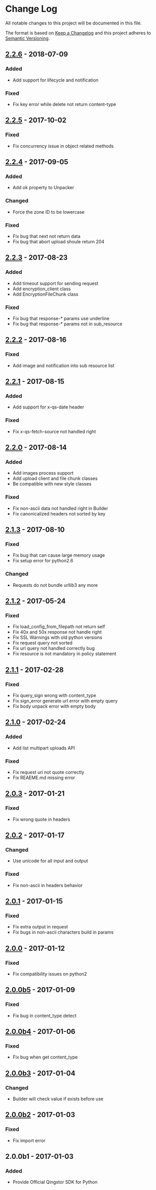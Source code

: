 # Change Log

All notable changes to this project will be documented in this file.

The format is based on [Keep a Changelog](http://keepachangelog.com/) and this project adheres to [Semantic Versioning](http://semver.org/).

## [2.2.6] - 2018-07-09

### Added

- Add support for lifecycle and notification

### Fixed

- Fix key error while delete not return content-type

## [2.2.5] - 2017-10-02

### Fixed

- Fix concurrency issue in object related methods

## [2.2.4] - 2017-09-05

### Added

- Add ok property to Unpacker

### Changed

- Force the zone ID to be lowercase

### Fixed

- Fix bug that next not return data
- Fix bug that abort upload shoule return 204

## [2.2.3] - 2017-08-23

### Added

- Add timeout support for sending request
- Add encryption_client class
- Add EncryptionFileChunk class

### Fixed

- Fix bug that response-* params use underline
- Fix bug that response-* params not in sub_resource

## [2.2.2] - 2017-08-16

### Fixed

- Add image and notification into sub resource list

## [2.2.1] - 2017-08-15

### Added

- Add support for x-qs-date header

### Fixed

- Fix x-qs-fetch-source not handled right

## [2.2.0] - 2017-08-14

### Added

- Add images process support
- Add upload client and file chunk classes
- Be compatible with new style classes

### Fixed

- Fix non-ascii data not handled right in Builder
- Fix canonicalized headers not sorted by key

## [2.1.3] - 2017-08-10

### Fixed

- Fix bug that can cause large memory usage
- Fix setup error for python2.6

### Changed

- Requests do not bundle urllib3 any more

## [2.1.2] - 2017-05-24

### Fixed

- Fix load_config_from_filepath not return self
- Fix 40x and 50x response not handle right
- Fix SSL Warnings with old python versions
- Fix request query not sorted
- Fix url query not handled correctly bug
- Fix resource is not mandatory in policy statement

## [2.1.1] - 2017-02-28

### Fixed

- Fix query_sign wrong with content_type
- Fix sign_error generate url error with empty query
- Fix body unpack error with empty body

## [2.1.0] - 2017-02-24

### Added

- Add list multipart uploads API

### Fixed

- Fix request uri not quote correctly
- Fix REAEME.md missing error

## [2.0.3] - 2017-01-21

### Fixed

- Fix wrong quote in headers

## [2.0.2] - 2017-01-17

### Changed

- Use unicode for all input and output

### Fixed

- Fix non-ascii in headers behavior

## [2.0.1] - 2017-01-15

### Fixed

- Fix extra output in request
- Fix bugs in non-ascii characters build in params

## [2.0.0] - 2017-01-12

### Fixed

- Fix compatibility issues on python2

## [2.0.0b5] - 2017-01-09

### Fixed

- Fix bug in content_type detect

## [2.0.0b4] - 2017-01-06

### Fixed

- Fix bug when get content_type

## [2.0.0b3] - 2017-01-04

### Changed

- Builder will check value if exists before use

## [2.0.0b2] - 2017-01-03

### Fixed

- Fix import error

## 2.0.0b1 - 2017-01-03

### Added

- Provide Official Qingstor SDK for Python

[2.2.6]: https://github.com/yunify/qingstor-sdk-python/compare/2.2.5...2.2.6
[2.2.5]: https://github.com/yunify/qingstor-sdk-python/compare/2.2.4...2.2.5
[2.2.4]: https://github.com/yunify/qingstor-sdk-python/compare/2.2.3...2.2.4
[2.2.3]: https://github.com/yunify/qingstor-sdk-python/compare/2.2.2...2.2.3
[2.2.2]: https://github.com/yunify/qingstor-sdk-python/compare/2.2.1...2.2.2
[2.2.1]: https://github.com/yunify/qingstor-sdk-python/compare/2.2.0...2.2.1
[2.2.0]: https://github.com/yunify/qingstor-sdk-python/compare/2.1.3...2.2.0
[2.1.3]: https://github.com/yunify/qingstor-sdk-python/compare/2.1.2...2.1.3
[2.1.2]: https://github.com/yunify/qingstor-sdk-python/compare/2.1.1...2.1.2
[2.1.1]: https://github.com/yunify/qingstor-sdk-python/compare/2.1.0...2.1.1
[2.1.0]: https://github.com/yunify/qingstor-sdk-python/compare/2.0.3...2.1.0
[2.0.3]: https://github.com/yunify/qingstor-sdk-python/compare/2.0.2...2.0.3
[2.0.2]: https://github.com/yunify/qingstor-sdk-python/compare/2.0.1...2.0.2
[2.0.1]: https://github.com/yunify/qingstor-sdk-python/compare/2.0.0...2.0.1
[2.0.0]: https://github.com/yunify/qingstor-sdk-python/compare/2.0.0b5...2.0.0
[2.0.0b5]: https://github.com/yunify/qingstor-sdk-python/compare/2.0.0b4...2.0.0b5
[2.0.0b4]: https://github.com/yunify/qingstor-sdk-python/compare/2.0.0b3...2.0.0b4
[2.0.0b3]: https://github.com/yunify/qingstor-sdk-python/compare/2.0.0b2...2.0.0b3
[2.0.0b2]: https://github.com/yunify/qingstor-sdk-python/compare/2.0.0b1...2.0.0b2

